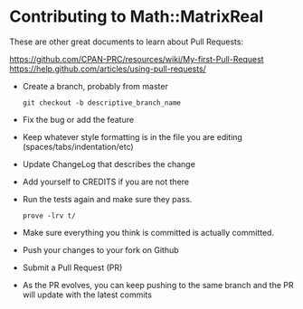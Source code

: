 # Contributing to Math::MatrixReal

These are other great documents to learn about Pull Requests:

https://github.com/CPAN-PRC/resources/wiki/My-first-Pull-Request
https://help.github.com/articles/using-pull-requests/

* Create a branch, probably from master

  ```git checkout -b descriptive_branch_name```
  
* Fix the bug or add the feature
* Keep whatever style formatting is in the file you are editing (spaces/tabs/indentation/etc)
* Update ChangeLog that describes the change
* Add yourself to CREDITS if you are not there
* Run the tests again and make sure they pass.

  ```prove -lrv t/```
  
* Make sure everything you think is committed is actually committed.
* Push your changes to your fork on Github
* Submit a Pull Request (PR)
* As the PR evolves, you can keep pushing to the same branch and the PR will update with the latest commits
